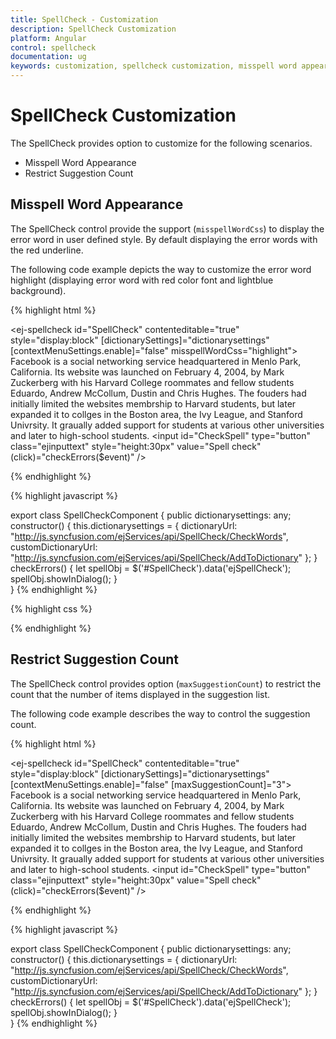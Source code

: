 ```yaml
---
title: SpellCheck - Customization
description: SpellCheck Customization
platform: Angular
control: spellcheck
documentation: ug
keywords: customization, spellcheck customization, misspell word appearance, restrict suggestion count
---
```

# SpellCheck Customization

The SpellCheck provides option to customize for the following scenarios.

* Misspell Word Appearance
* Restrict Suggestion Count
    
## Misspell Word Appearance

The SpellCheck control provide the support (`misspellWordCss`) to display the error word in user defined style. By default displaying the error words with the red underline. 

The following code example depicts the way to customize the error word highlight (displaying error word with red color font and lightblue background).

{% highlight html %}

<ej-spellcheck id="SpellCheck" contenteditable="true" style="display:block" [dictionarySettings]="dictionarysettings" [contextMenuSettings.enable]="false" misspellWordCss="highlight">
    Facebook is a social networking service headquartered in Menlo Park, California. Its website was launched on February 4, 2004, by Mark Zuckerberg with his Harvard College roommates and fellow students Eduardo, Andrew McCollum, Dustin and Chris Hughes. The fouders had initially limited the websites membrship to Harvard students, but later expanded it to collges in the Boston area, the Ivy League, and Stanford Univrsity. It graually added support for students at various other universities and later to high-school students.
</ej-spellcheck>
<input id="CheckSpell" type="button" class="ejinputtext" style="height:30px" value="Spell check" (click)="checkErrors($event)" />

{% endhighlight %}

{% highlight javascript %}

export class SpellCheckComponent {
    public dictionarysettings: any;
    constructor() {
        this.dictionarysettings = {
            dictionaryUrl: "http://js.syncfusion.com/ejServices/api/SpellCheck/CheckWords",
            customDictionaryUrl: "http://js.syncfusion.com/ejServices/api/SpellCheck/AddToDictionary"
        };
    }
    checkErrors() {
        let spellObj = $('#SpellCheck').data('ejSpellCheck');
        spellObj.showInDialog();
    }    
}
{% endhighlight %}

{% highlight css %}

<style>
        .highlight {
            background-color: lightblue;
            color: red;
        }
</style>

{% endhighlight %}

## Restrict Suggestion Count

The SpellCheck control provides option (`maxSuggestionCount`) to restrict the count that the number of items displayed in the suggestion list.

The following code example describes the way to control the suggestion count.

{% highlight html %}

<ej-spellcheck id="SpellCheck" contenteditable="true" style="display:block" [dictionarySettings]="dictionarysettings" [contextMenuSettings.enable]="false" [maxSuggestionCount]="3">
    Facebook is a social networking service headquartered in Menlo Park, California. Its website was launched on February 4, 2004, by Mark Zuckerberg with his Harvard College roommates and fellow students Eduardo, Andrew McCollum, Dustin and Chris Hughes. The fouders had initially limited the websites membrship to Harvard students, but later expanded it to collges in the Boston area, the Ivy League, and Stanford Univrsity. It graually added support for students at various other universities and later to high-school students.
</ej-spellcheck>
<input id="CheckSpell" type="button" class="ejinputtext" style="height:30px" value="Spell check" (click)="checkErrors($event)" />

{% endhighlight %}

{% highlight javascript %}

export class SpellCheckComponent {
    public dictionarysettings: any;
    constructor() {
        this.dictionarysettings = {
            dictionaryUrl: "http://js.syncfusion.com/ejServices/api/SpellCheck/CheckWords",
            customDictionaryUrl: "http://js.syncfusion.com/ejServices/api/SpellCheck/AddToDictionary"
        };
    }
    checkErrors() {
        let spellObj = $('#SpellCheck').data('ejSpellCheck');
        spellObj.showInDialog();
    }    
}
{% endhighlight %}